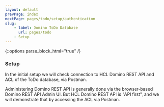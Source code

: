 ```yaml
---
layout: default
prevPage: index
nextPage: pages/todo/setup/authentication
slug:
    - label: Domino ToDo Database
      url: pages/todo
    - Setup
---
```


{::options parse_block_html="true" /}

### Setup

In the initial setup we will check connection to HCL Domino REST API and ACL of the ToDo database, via Postman.

Administering Domino REST API is generally done via the browser-based Domino REST API Admin UI. But HCL Domino REST API is "API first", and we will demonstrate that by accessing the ACL via Postman.
